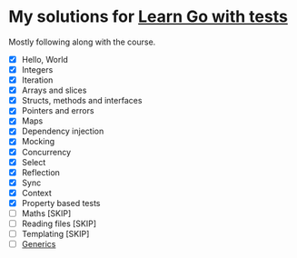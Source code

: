 # My solutions for [Learn Go with tests](https://quii.gitbook.io/learn-go-with-tests/)

Mostly following along with the course.

- [X] Hello, World
- [X] Integers
- [X] Iteration
- [X] Arrays and slices
- [X] Structs, methods and interfaces
- [X] Pointers and errors
- [X] Maps
- [X] Dependency injection
- [X] Mocking
- [X] Concurrency
- [X] Select
- [X] Reflection
- [X] Sync
- [X] Context
- [X] Property based tests
- [ ] Maths [SKIP]
- [ ] Reading files [SKIP]
- [ ] Templating [SKIP]
- [ ] [Generics](https://quii.gitbook.io/learn-go-with-tests/go-fundamentals/generics)
